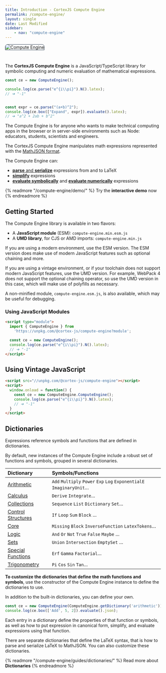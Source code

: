 ```yaml
---
title: Introduction - CortexJS Compute Engine
permalink: /compute-engine/
layout: single
date: Last Modified
sidebar:
    - nav: "compute-engine"
---
```


<img alt="Compute Engine" class='full-width' src='/assets/Compute-Engine-2.jpg' style='border-radius:8px 8px 0 0 ; border:1px solid #203346; margin-bottom: 2em'>

The **CortexJS Compute Engine** is a JavaScript/TypeScript library for symbolic
computing and numeric evaluation of mathematical expressions.

```ts
const ce = new ComputeEngine();

console.log(ce.parse("e^{i\\pi}").N().latex);
// ➔ "-1"


const expr = ce.parse("(a+b)^2");
console.log(ce.box(["Expand", expr]).evaluate().latex);
// ➔ "a^2 + 2ab + b^2"

```


The Compute Engine is for anyone who wants to make technical computing apps 
in the browser or in server-side environments such as Node: educators, 
students, scientists and engineers.

The CortexJS Compute Engine manipulates math expressions represented with the <a href ="/math-json/">MathJSON format</a>.


The Compute Engine can:
- <a href="/compute-engine/guides/latex-syntax/">**parse** and **serialize**</a> expressions from and to LaTeX
- <a href="/compute-engine/guides/simplify/">**simplify**</a> expressions
- <a href="/compute-engine/guides/evaluate/">**evaluate symbolically**</a> and <a href="/compute-engine/guides/numeric-evaluation/">**evaluate numerically**</a> expressions

{% readmore "/compute-engine/demo/" %}
Try the **interactive demo** now
{% endreadmore %}


## Getting Started

The Compute Engine library is available in two flavors:

* A **JavaScript module** (ESM): `compute-engine.min.esm.js` 
* A **UMD library**, for CJS or AMD imports: `compute-engine.min.js` 

If you are using a modern environment, use the ESM version. The ESM version 
does make use of modern JavaScript features such as optional chaining and more.

If you are using a vintage environment, or if your toolchain does not support
modern JavaScript features, use the UMD version. For example, WebPack 4 does 
not support the optional chaining operator, so use the UMD version in this case,
which will make use of polyfills as necessary.

A non-minified module, `compute-engine.esm.js`, is also available, which may 
be useful for debugging.

### Using JavaScript Modules

```html
<script type="module">
  import { ComputeEngine } from 
    'https://unpkg.com/@cortex-js/compute-engine?module';

  const ce = new ComputeEngine();
  console.log(ce.parse("e^{i\\pi}").N().latex);
  // ➔ "-1"
</script>

```

## Using Vintage JavaScript

```html
<script src="//unpkg.com/@cortex-js/compute-engine"></script>
<script>
  window.onload = function() {
    const ce = new ComputeEngine.ComputeEngine();
    console.log(ce.parse("e^{i\\pi}").N().latex);
    // ➔ "-1"
  }
</script>
```



## Dictionaries

Expressions reference symbols and functions that are defined in dictionaries.

By default, new instances of the Compute Engine include a robust set of
functions and symbols, grouped in several dictionaries.

<div class=symbols-table>

| Dictionary | Symbols/Functions |
|:---|:---|
| [Arithmetic](/compute-engine/reference/arithmetic/) | `Add` `Multiply` `Power` `Exp` `Log` `ExponentialE` `ImaginaryUnit`...|
| [Calculus](/compute-engine/reference/calculus/) | `Derive` `Integrate`...|
| [Collections](/compute-engine/reference/collections/)| `Sequence` `List` `Dictionary` `Set`... |
| [Control Structures](/compute-engine/reference/control-structures/) | `If` `Loop` `Sum` `Block` ... |
| [Core](/compute-engine/reference/core/) | `Missing` `Block` `InverseFunction` `LatexTokens`... |
| [Logic](/compute-engine/reference/logic/) |`And` `Or` `Not` `True` `False` `Maybe` ...|
| [Sets](/compute-engine/reference/sets/) | `Union` `Intersection` `EmptySet` ...|
| [Special Functions](/compute-engine/reference/special-functions/) | `Erf` `Gamma` `Factorial`...|
| [Trigonometry](/compute-engine/reference/trigonometry/)  | `Pi` `Cos` `Sin` `Tan`...| 

</div>


**To customize the dictionaries that define the math functions and symbols**, 
use the constructor of the Compute Engine instance to define the dictionaries
to use.

In addition to the built-in dictionaries, you can define your own.

```js
const ce = new ComputeEngine(ComputeEngine.getDictionary('arithmetic'));
console.log(ce.box(['Add', 5, 2]).evaluate().json);
```

Each entry in a dictionary define the properties of that function or
symbols, as well as how to put expression in canonical form, simplify,
and evaluate expressions using that function.

There are separate dictionaries that define the LaTeX syntax, that is
how to parse and serialize LaTeX to MathJSON. You can also customize these
dictionaries.

{% readmore "/compute-engine/guides/dictionaries/" %}
Read more about <strong>Dictionaries</strong>
{% endreadmore %}

